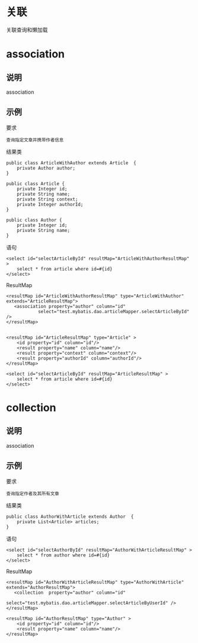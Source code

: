 
# 关联

  关联查询和懒加载

# association

## 说明

association

## 示例

要求

	查询指定文章并携带作者信息
	
结果类

	public class ArticleWithAuthor extends Article  {
		private Author author;
	}
	
	public class Article {
		private Integer id;
		private String name;
		private String context;
		private Integer authorId;
	}

	public class Author {
		private Integer id;
		private String name;
	}
	

语句

	<select id="selectArticleById" resultMap="ArticleWithAuthorResultMap" >
		select * from article where id=#{id} 
	</select>


ResultMap

	<resultMap id="ArticleWithAuthorResultMap" type="ArticleWithAuthor" extends="ArticleResultMap">
	   <association property="author" column="id"                       
				select="test.mybatis.dao.articleMapper.selectArticleById" />
	</resultMap>
	
	
	<resultMap id="ArticleResultMap" type="Article" >
		<id property="id" column="id"/>
		<result property="name" column="name"/>
		<result property="context" column="context"/>
		<result property="authorId" column="authorId"/>
	</resultMap>

	<select id="selectArticleById" resultMap="ArticleResultMap" >
		select * from article where id=#{id} 
	</select>

# collection 

## 说明

association

## 示例

要求

	查询指定作者及其所有文章
	
结果类

	public class AuthorWithArticle extends Author  {
		private List<Article> articles;
	}
语句

	<select id="selectAuthorById" resultMap="AuthorWithArticleResultMap" >
		select * from author where id=#{id} 
	</select>

ResultMap

	<resultMap id="AuthorWithArticleResultMap" type="AuthorWithArticle" extends="AuthorResultMap">
	   <collection  property="author" column="id"                       
				select="test.mybatis.dao.articleMapper.selectArticleByUserId" />
	</resultMap>

	<resultMap id="AuthorResultMap" type="Author" >
		<id property="id" column="id"/>
		<result property="name" column="name"/>
	</resultMap>
	
